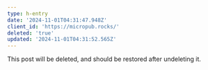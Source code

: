 ```yaml
---
type: h-entry
date: '2024-11-01T04:31:47.948Z'
client_id: 'https://micropub.rocks/'
deleted: 'true'
updated: '2024-11-01T04:31:52.565Z'
---
```

This post will be deleted, and should be restored after undeleting it.
